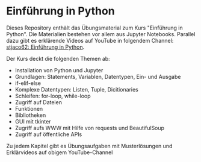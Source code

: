 # Einführung in Python
Dieses Repository enthält das Übungsmaterial zum Kurs "Einführung in Python". Die Materialien bestehen vor allem aus Jupyter Notebooks. Parallel dazu gibt es erklärende Videos auf YouTube in folgendem Channel: [stjaco62: Einführung in Python](https://www.youtube.com/watch?v=M7CMh4AWVVQ&list=PLzJGHZ-Zov0bHGf1RvMJSp16x6KEr_cIk).

Der Kurs deckt die folgenden Themen ab:
- Installation von Python und Jupyter
- Grundlagen: Statements, Variablen, Datentypen, Ein- und Ausgabe
- if-elif-else
- Komplexe Datentypen: Listen, Tuple, Dicitionaries
- Schleifen: for-loop, while-loop
- Zugriff auf Dateien
- Funktionen
- Bibliotheken
- GUI mit tkinter
- Zugriff aufs WWW mit Hilfe von requests und BeautifulSoup
- Zugriff auf öffentliche APIs

Zu jedem Kapitel gibt es Übungsaufgaben mit Musterlösungen und Erklärvideos auf obigem YouTube-Channel
